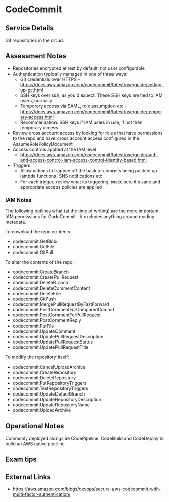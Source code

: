 # CodeCommit

## Service Details

Git repositories in the cloud.

## Assessment Notes

* Repositories encrypted at rest by default, not user configurable
* Authentication typically managed in one of three ways:
  * Git credentials over HTTPS - <https://docs.aws.amazon.com/codecommit/latest/userguide/setting-up-gc.html>
  * SSH keys over ssh, as you'd expect. These SSH keys are tied to IAM users, normally
  * Temporary access via SAML, role assumption etc - <https://docs.aws.amazon.com/codecommit/latest/userguide/temporary-access.html>
  * Recommendation: SSH keys if IAM users in use, if not then temporary access
* Review cross account access by looking for roles that have permissions to the repo and have cross account access configured in the AssumeRolePolicyDocument
* Access controls applied at the IAM level
  * <https://docs.aws.amazon.com/codecommit/latest/userguide/auth-and-access-control-iam-access-control-identity-based.html>
* Triggers
  * Allow actions to happen off the back of commits being pushed up - lambda functions, SNS notifications etc
  * For each trigger, review what its triggering, make sure it's sane and appropriate access policies are applied

### IAM Notes

The following outlines what (at the time of writing) are the more important IAM permissions for CodeCommit - it excludes anything around reading metadata.

To download the repo contents:

* codecommit:GetBlob
* codecommit:GetFile
* codecommit:GitPull

To alter the contents of the repo:

* codecommit:CreateBranch
* codecommit:CreatePullRequest
* codecommit:DeleteBranch
* codecommit:DeleteCommentContent
* codecommit:DeleteFile
* codecommit:GitPush
* codecommit:MergePullRequestByFastForward
* codecommit:PostCommentForComparedCommit
* codecommit:PostCommentForPullRequest
* codecommit:PostCommentReply
* codecommit:PutFile
* codecommit:UpdateComment
* codecommit:UpdatePullRequestDescription
* codecommit:UpdatePullRequestStatus
* codecommit:UpdatePullRequestTitle

To modify the repository itself:

* codecommit:CancelUploadArchive
* codecommit:CreateRepository
* codecommit:DeleteRepository
* codecommit:PutRepositoryTriggers
* codecommit:TestRepositoryTriggers
* codecommit:UpdateDefaultBranch
* codecommit:UpdateRepositoryDescription
* codecommit:UpdateRepositoryName
* codecommit:UploadArchive

## Operational Notes

Commonly deployed alongside CodePipeline, CodeBuild and CodeDeploy to build an AWS native pipeline

## Exam tips

## External Links

* <https://aws.amazon.com/blogs/devops/secure-aws-codecommit-with-multi-factor-authentication/>
